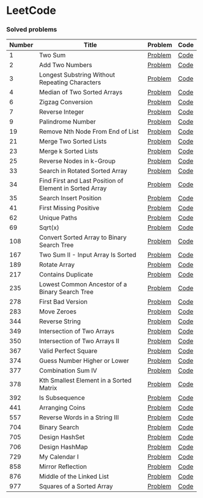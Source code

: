 # LeetCode

### Solved problems

|Number|Title|Problem|Code|
|---|---|---|---|
|1|Two Sum|[Problem](https://leetcode.com/problems/two-sum)|[Code](https://github.com/samba9274/LeetCode/blob/master/1.two-sum.cpp)|
|2|Add Two Numbers|[Problem](https://leetcode.com/problems/add-two-numbers)|[Code](https://github.com/samba9274/LeetCode/blob/master/2.add-two-numbers.cpp)|
|3|Longest Substring Without Repeating Characters|[Problem](https://leetcode.com/problems/longest-substring-without-repeating-characters)|[Code](https://github.com/samba9274/LeetCode/blob/master/3.longest-substring-without-repeating-characters.cpp)|
|4|Median of Two Sorted Arrays|[Problem](https://leetcode.com/problems/median-of-two-sorted-arrays)|[Code](https://github.com/samba9274/LeetCode/blob/master/4.median-of-two-sorted-arrays.cpp)|
|6|Zigzag Conversion|[Problem](https://leetcode.com/problems/zigzag-conversion)|[Code](https://github.com/samba9274/LeetCode/blob/master/6.zigzag-conversion.cpp)|
|7|Reverse Integer|[Problem](https://leetcode.com/problems/reverse-integer)|[Code](https://github.com/samba9274/LeetCode/blob/master/7.reverse-integer.cpp)|
|9|Palindrome Number|[Problem](https://leetcode.com/problems/palindrome-number)|[Code](https://github.com/samba9274/LeetCode/blob/master/9.palindrome-number.cpp)|
|19|Remove Nth Node From End of List|[Problem](https://leetcode.com/problems/remove-nth-node-from-end-of-list)|[Code](https://github.com/samba9274/LeetCode/blob/master/19.remove-nth-node-from-end-of-list.cpp)|
|21|Merge Two Sorted Lists|[Problem](https://leetcode.com/problems/merge-two-sorted-lists)|[Code](https://github.com/samba9274/LeetCode/blob/master/21.merge-two-sorted-lists.cpp)|
|23|Merge k Sorted Lists|[Problem](https://leetcode.com/problems/merge-k-sorted-lists)|[Code](https://github.com/samba9274/LeetCode/blob/master/23.merge-k-sorted-lists.cpp)|
|25|Reverse Nodes in k-Group|[Problem](https://leetcode.com/problems/reverse-nodes-in-k-group)|[Code](https://github.com/samba9274/LeetCode/blob/master/25.reverse-nodes-in-k-group.cpp)|
|33|Search in Rotated Sorted Array|[Problem](https://leetcode.com/problems/search-in-rotated-sorted-array)|[Code](https://github.com/samba9274/LeetCode/blob/master/33.search-in-rotated-sorted-array.cpp)|
|34|Find First and Last Position of Element in Sorted Array|[Problem](https://leetcode.com/problems/find-first-and-last-position-of-element-in-sorted-array)|[Code](https://github.com/samba9274/LeetCode/blob/master/34.find-first-and-last-position-of-element-in-sorted-array.cpp)|
|35|Search Insert Position|[Problem](https://leetcode.com/problems/search-insert-position)|[Code](https://github.com/samba9274/LeetCode/blob/master/35.search-insert-position.cpp)|
|41|First Missing Positive|[Problem](https://leetcode.com/problems/first-missing-positive)|[Code](https://github.com/samba9274/LeetCode/blob/master/41.first-missing-positive.cpp)|
|62|Unique Paths|[Problem](https://leetcode.com/problems/unique-paths)|[Code](https://github.com/samba9274/LeetCode/blob/master/62.unique-paths.cpp)|
|69|Sqrt(x)|[Problem](https://leetcode.com/problems/sqrtx)|[Code](https://github.com/samba9274/LeetCode/blob/master/69.sqrt-x.cpp)|
|108|Convert Sorted Array to Binary Search Tree|[Problem](https://leetcode.com/problems/convert-sorted-array-to-binary-search-tree)|[Code](https://github.com/samba9274/LeetCode/blob/master/108.convert-sorted-array-to-binary-search-tree.cpp)|
|167|Two Sum II - Input Array Is Sorted|[Problem](https://leetcode.com/problems/two-sum-ii-input-array-is-sorted)|[Code](https://github.com/samba9274/LeetCode/blob/master/167.two-sum-ii-input-array-is-sorted.cpp)|
|189|Rotate Array|[Problem](https://leetcode.com/problems/rotate-array)|[Code](https://github.com/samba9274/LeetCode/blob/master/189.rotate-array.cpp)|
|217|Contains Duplicate|[Problem](https://leetcode.com/problems/contains-duplicate)|[Code](https://github.com/samba9274/LeetCode/blob/master/217.contains-duplicate.cpp)|
|235|Lowest Common Ancestor of a Binary Search Tree|[Problem](https://leetcode.com/problems/lowest-common-ancestor-of-a-binary-search-tree)|[Code](https://github.com/samba9274/LeetCode/blob/master/235.lowest-common-ancestor-of-a-binary-search-tree.cpp)|
|278|First Bad Version|[Problem](https://leetcode.com/problems/first-bad-version)|[Code](https://github.com/samba9274/LeetCode/blob/master/278.first-bad-version.cpp)|
|283|Move Zeroes|[Problem](https://leetcode.com/problems/move-zeroes)|[Code](https://github.com/samba9274/LeetCode/blob/master/283.move-zeroes.cpp)|
|344|Reverse String|[Problem](https://leetcode.com/problems/reverse-string)|[Code](https://github.com/samba9274/LeetCode/blob/master/344.reverse-string.cpp)|
|349|Intersection of Two Arrays|[Problem](https://leetcode.com/problems/intersection-of-two-arrays)|[Code](https://github.com/samba9274/LeetCode/blob/master/349.intersection-of-two-arrays.cpp)|
|350|Intersection of Two Arrays II|[Problem](https://leetcode.com/problems/intersection-of-two-arrays-ii)|[Code](https://github.com/samba9274/LeetCode/blob/master/350.intersection-of-two-arrays-ii.cpp)|
|367|Valid Perfect Square|[Problem](https://leetcode.com/problems/valid-perfect-square)|[Code](https://github.com/samba9274/LeetCode/blob/master/367.valid-perfect-square.cpp)|
|374|Guess Number Higher or Lower|[Problem](https://leetcode.com/problems/guess-number-higher-or-lower)|[Code](https://github.com/samba9274/LeetCode/blob/master/374.guess-number-higher-or-lower.cpp)|
|377|Combination Sum IV|[Problem](https://leetcode.com/problems/combination-sum-iv)|[Code](https://github.com/samba9274/LeetCode/blob/master/377.combination-sum-iv.cpp)|
|378|Kth Smallest Element in a Sorted Matrix|[Problem](https://leetcode.com/problems/kth-smallest-element-in-a-sorted-matrix)|[Code](https://github.com/samba9274/LeetCode/blob/master/378.kth-smallest-element-in-a-sorted-matrix.cpp)|
|392|Is Subsequence|[Problem](https://leetcode.com/problems/is-subsequence)|[Code](https://github.com/samba9274/LeetCode/blob/master/392.is-subsequence.cpp)|
|441|Arranging Coins|[Problem](https://leetcode.com/problems/arranging-coins)|[Code](https://github.com/samba9274/LeetCode/blob/master/441.arranging-coins.cpp)|
|557|Reverse Words in a String III|[Problem](https://leetcode.com/problems/reverse-words-in-a-string-iii)|[Code](https://github.com/samba9274/LeetCode/blob/master/557.reverse-words-in-a-string-iii.cpp)|
|704|Binary Search|[Problem](https://leetcode.com/problems/binary-search)|[Code](https://github.com/samba9274/LeetCode/blob/master/704.binary-search.cpp)|
|705|Design HashSet|[Problem](https://leetcode.com/problems/design-hashset)|[Code](https://github.com/samba9274/LeetCode/blob/master/705.design-hash-set.cpp)|
|706|Design HashMap|[Problem](https://leetcode.com/problems/design-hashmap)|[Code](https://github.com/samba9274/LeetCode/blob/master/706.design-hash-map.cpp)|
|729|My Calendar I|[Problem](https://leetcode.com/problems/my-calendar-i)|[Code](https://github.com/samba9274/LeetCode/blob/master/729.my-calendar-i.cpp)|
|858|Mirror Reflection|[Problem](https://leetcode.com/problems/mirror-reflection)|[Code](https://github.com/samba9274/LeetCode/blob/master/858.mirror-reflection.cpp)|
|876|Middle of the Linked List|[Problem](https://leetcode.com/problems/middle-of-the-linked-list)|[Code](https://github.com/samba9274/LeetCode/blob/master/876.middle-of-the-linked-list.cpp)|
|977|Squares of a Sorted Array|[Problem](https://leetcode.com/problems/squares-of-a-sorted-array)|[Code](https://github.com/samba9274/LeetCode/blob/master/977.squares-of-a-sorted-array.cpp)|
